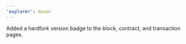 ```yaml
---
'explorer': minor
---
```


Added a hardfork version badge to the block, contract, and transaction pages.
